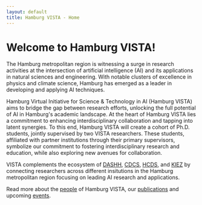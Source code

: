 ```yaml
---
layout: default
title: Hamburg VISTA - Home
---
```


# Welcome to Hamburg VISTA!

The Hamburg metropolitan region is witnessing a surge in research activities at the intersection of artificial intelligence (AI) and its applications in natural sciences and engineering. With notable clusters of excellence in physics and climate science, Hamburg has emerged as a leader in developing and applying AI techniques. 

Hamburg Virtual Initiative for Science & Technology in AI (Hamburg VISTA) aims to bridge the gap between research efforts, unlocking the full potential of AI in Hamburg's academic landscape. At the heart of Hamburg VISTA lies a commitment to enhancing interdisciplinary collaboration and tapping into latent synergies. To this end, Hamburg VISTA will create a cohort of Ph.D. students, jointly supervised by two VISTA researchers. These students, affiliated with partner institutions through their primary supervisors, symbolize our commitment to fostering interdisciplinary research and education, while also exploring new avenues for collaboration.

VISTA complements the ecosystem of <a href="https://www.dashh.org/" target="_blank">DASHH</a>, <a href="https://www.cdcs.uni-hamburg.de/" target="_blank">CDCS</a>, <a href="https://www.hcds.uni-hamburg.de/" target="_blank">HCDS</a>, and <a href="https://datascience-hamburg.org/" target="_blank">KIEZ</a> by connecting researchers across different insitutions in the Hamburg metropolitan region focusing on leading AI research and applications.

Read more about the <a href="/people.html">people</a> of Hamburg VISTA, our <a href="/publications.html">publications</a> and upcoming <a href="/events.html">events</a>.


